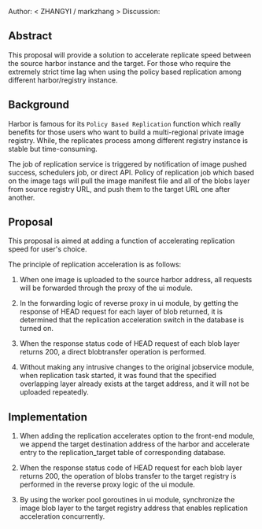 Author: < ZHANGYI / markzhang >
Discussion:

## Abstract

This proposal will provide a solution to accelerate replicate speed between the source harbor instance and the target. For those who require the extremely strict time lag when using the policy based replication among different harbor/registry instance.

## Background
Harbor is famous for its `Policy Based Replication` function which really benefits for those users who want to build a multi-regional private image registry. While, the replicates process among different registry instance is stable but time-consuming.

The job of replication service is triggered by notification of image pushed success, schedulers job, or direct API.  Policy of replication job which based on the image tags  will pull the image manifest file and all of the blobs layer from source registry URL, and push them to the target URL one after another.

## Proposal
This proposal is aimed at adding a function of accelerating replication speed for user's choice.

The principle of replication acceleration is as follows:

1.  When one image is uploaded to the source harbor address, all requests will be forwarded through the proxy of the ui module.

2. In the forwarding logic of reverse proxy in ui module, by getting the response of HEAD request for each layer of blob returned, it is determined that the replication acceleration switch in the database is turned on.

3. When the response status code of HEAD request of each blob layer returns 200, a direct blobtransfer operation is performed.

4. Without making any intrusive changes to the original jobservice module, when replication task started, it was found that the specified overlapping layer already exists at the target address, and it will not be uploaded repeatedly.

## Implementation

1. When adding the replication accelerates option to the front-end module, we append the target destination address of the harbor and accelerate entry to the replication_target table of corresponding database.

2. When the response status code of HEAD request for each blob layer returns 200, the operation of blobs transfer to the target registry is performed in the reverse proxy logic of the ui module.

3. By using the worker pool goroutines in ui module, synchronize the image blob layer to the target registry address that enables replication acceleration concurrently.


